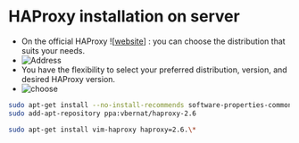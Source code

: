 # HAProxy installation on server

* On the official HAProxy ![[website](https://www.haproxy.org/)] : you can choose the distribution that suits your needs.
* ![Address](https://github.com/hojat-gazestani/DevOps/blob/main/haproxy/pictures/01-Address.png)
* You have the flexibility to select your preferred distribution, version, and desired HAProxy version.
* ![choose](https://github.com/hojat-gazestani/DevOps/blob/main/haproxy/pictures/02-choose.png)

```bash
sudo apt-get install --no-install-recommends software-properties-common
sudo add-apt-repository ppa:vbernat/haproxy-2.6

sudo apt-get install vim-haproxy haproxy=2.6.\*
```

